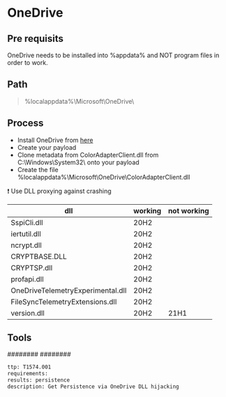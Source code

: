 # OneDrive
## Pre requisits
OneDrive needs to be installed into %appdata% and NOT program files in order to work.
 
## Path
> %localappdata%\Microsoft\OneDrive\

## Process
* Install OneDrive from [here](https://hansbrender.com/all-onedrive-versions/)
* Create your payload
* Clone metadata from ColorAdapterClient.dll from C:\Windows\System32\ onto your payload  
* Create the file %localappdata%\Microsoft\OneDrive\ColorAdapterClient.dll  

❗ Use DLL proxying against crashing  

| dll | working | not working |
| --- | ------- | ----------- |
| SspiCli.dll| 20H2 | |
| iertutil.dll| 20H2 | |
| ncrypt.dll| 20H2 | |
| CRYPTBASE.DLL| 20H2 | |
| CRYPTSP.dll| 20H2 | |
| profapi.dll| 20H2 | |
| OneDriveTelemetryExperimental.dll| 20H2 | |
| FileSyncTelemetryExtensions.dll| 20H2 | |
| version.dll| 20H2 | 21H1 |


## Tools
########
########


```meta
ttp: T1574.001
requirements: 
results: persistence
description: Get Persistence via OneDrive DLL hijacking
```

